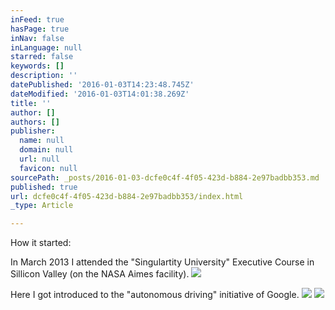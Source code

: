 ```yaml
---
inFeed: true
hasPage: true
inNav: false
inLanguage: null
starred: false
keywords: []
description: ''
datePublished: '2016-01-03T14:23:48.745Z'
dateModified: '2016-01-03T14:01:38.269Z'
title: ''
author: []
authors: []
publisher:
  name: null
  domain: null
  url: null
  favicon: null
sourcePath: _posts/2016-01-03-dcfe0c4f-4f05-423d-b884-2e97badbb353.md
published: true
url: dcfe0c4f-4f05-423d-b884-2e97badbb353/index.html
_type: Article

---
```

How it started:

In March 2013 I attended the "Singulartity University" Executive Course in Sillicon Valley (on the NASA Aimes facility).
![](https://s3-us-west-2.amazonaws.com/the-grid-img/p/02266b1e2ca850963dec62926170febffda531a4.jpg)

Here I got introduced to the "autonomous driving" initiative of Google.
![](https://the-grid-user-content.s3-us-west-2.amazonaws.com/a6a7e6e1-382a-4903-b1ed-8a9f24b32f34.jpg)
![](https://the-grid-user-content.s3-us-west-2.amazonaws.com/f88b4055-6867-420e-b63f-9a369f8deb5d.jpg)